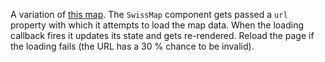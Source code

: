 A variation of [this map](http://bl.ocks.org/herrstucki/9204795). The `SwissMap` component gets passed a `url` property with which it attempts to load the map data. When the loading callback fires it updates its state and gets re-rendered. Reload the page if the loading fails (the URL has a 30 % chance to be invalid).